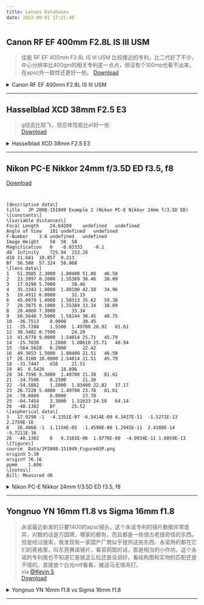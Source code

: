 ```yaml
---
title: Lenses Databases
date: 2022-09-01 17:21:40
---
```


## Canon RF EF 400mm F2.8L IS III USM
> 佳能 RF EF 400mm F2.8L IS III USM 比较接近的专利，比二代好了不少，中心分辨率比400gm的相关专利差一点点，但没有个100mp也看不出来，在apsc外一致性还更好一些。
[Download](https://t.me/cnphotog/1062051)
<details markdown='1'><summary>Canon RF EF 400mm F2.8L IS III USM</summary>
<div class="justified-gallery">

![image.png](https://s2.loli.net/2022/09/03/8sKPLzyeJHorV1U.png)
![image.png](https://s2.loli.net/2022/09/03/PwAubEfWcRD8YFL.png)
![image.png](https://s2.loli.net/2022/09/03/oIKWqyFCgzJedU5.png)
![image.png](https://s2.loli.net/2022/09/03/izVJbT1axUDuN3X.png)
![image.png](https://s2.loli.net/2022/09/03/qhNVkpDvY8PLm3K.png)
![image.png](https://s2.loli.net/2022/09/03/47SzDdbI5mBFPiR.png)
    
</div>
</details>

* * * 

## Hasselblad XCD 38mm F2.5 E3
> g线会比较飞，但总体性能比e1好一些   
[Download ](https://t.me/cnphotog/1062246)
<details markdown='1'><summary>Hasselblad XCD 38mm F2.5 E3</summary>
<div class="justified-gallery">

![image.png](https://s2.loli.net/2022/09/03/YqHjBMcDlXCufVb.png)
![image.png](https://s2.loli.net/2022/09/03/bAdTHIP1kyCOie5.png)
![image.png](https://s2.loli.net/2022/09/03/T6c5oaGDOLsCvbt.png)
![image.png](https://s2.loli.net/2022/09/03/ofqZdH3svpwGD9B.png)
![image.png](https://s2.loli.net/2022/09/03/xvdTZ1uqUYLfMSD.png)

</div>
</details>

* * *

## Nikon PC-E Nikkor 24mm f/3.5D ED f3.5, f8
[Download](https://t.me/cnphotog/1061417)  
```TXT


[descriptive data\]
title	JP 2008-151949 Example 2 (Nikon PC-E Nikkor 24mm f/3.5D ED)
\[constants\]
\[variable distances\]
Focal Length	24.64209	undefined	undefined
Angle of View	101	undefined	undefined
F-Number	3.6	undefined	undefined
Image Height	58	58	58
Magnification	0	-0.03333	-0.1
d0	Infinity	725.94	233.20
d18	11.681	10.857	9.213
Bf	56.500	57.324	58.968
\[lens data\]
1	51.3085	2.3000	1.80400	51.08	46.58
2	23.3997	0.2000	1.55389	38.46	38.09
3	17.9290	5.7000		38.46
4	35.3343	1.9000	1.80100	42.58	34.96
5	19.4911	6.0000		32.15
6	45.0079	1.4000	1.58313	35.62	59.38
7	28.3075	0.1000	1.55389	33.34	38.09
8	26.4860	7.3000		33.34	
9	50.5648	7.5000	1.58144	30.45	40.75
10	-36.7513	0.9000		30.45
11	-35.7288	1.5500	1.49700	26.92	81.61
12	30.3482	0.7500		24.20	
13	41.6778	9.0000	1.54814	25.71	45.79
14	-25.7030	1.2000	1.80610	25.71	40.94
15	-564.5828	0.2000		22.42	
16	49.3653	1.5000	1.80400	21.51	46.58
17	26.3180	10.0000	1.54814	21.51	45.79
18	-31.7447	d18		21.51
19	AS	6.5426		18.896
20	34.7596	9.3000	1.49700	21.38	81.61
21	-34.7596	0.2500		21.38
22	-54.5882	1.2000	1.83400	22.82	37.17
23	26.7220	5.4000	1.49700	23.78	81.61
24	-70.0880	0.8000		23.78	
25	-84.7454	3.3000	1.51633	24.58	64.14
26	-40.1302	Bf		25.52	
\[aspherical data\]
3	17.9290	-1	-4.1351E-07	-6.5414E-09	4.3437E-11	-1.5271E-13	2.2759E-16
8	26.4860	-1	1.1134E-05	-1.4590E-08	1.2945E-11	2.4108E-14	-9.7211E-16
26	-40.1302	0	9.3165E-06	1.9770E-08	-4.0934E-11	1.6059E-13	
\[figure\]
source	Data/JP2008-151949_Figure03P.png
originX	5.38
originY	76.16
ppmm	1.606
\[notes\]
Bill: Measured d0 
```

<details markdown='1'><summary>Nikon PC-E Nikkor 24mm f/3.5D ED f3.5, f8</summary>
<div class="justified-gallery">

![image.png](https://s2.loli.net/2022/09/02/E4JPGwbmAxzRI1r.png)
![image.png](https://s2.loli.net/2022/09/02/I2QSduNosKTHpgW.png)
![image.png](https://s2.loli.net/2022/09/02/gRkia5729OhXzFP.png)
![image.png](https://s2.loli.net/2022/09/02/Ys8mMQ1tJDISXfo.png)
![image.png](https://s2.loli.net/2022/09/02/7PECzNxhsiK3oBD.png)
![image.png](https://s2.loli.net/2022/09/02/pfq7KYcsLZeVM5l.png)

</div>
</details>



* * *

## Yongnuo YN 16mm f1.8 vs Sigma 16mm f1.8
> 永诺最近新发的只要1400的apsc镜头，这个永诺专利的镜片数据非常诡异，对数的话是万国牌，哪家的都有，而且都是一些很古老很奇怪的东西。但是经过搜索，我发现有一家国产厂商似乎提供这些东西，永诺用的都在它们的表格里，叫东莞赛诺镜片，看官网图的话，那是相当的小作坊。这个永诺的专利我也不知道它是就这么拉还是没调好。看结构图和实物的匹配还是不错的。直接放个白光mtf看看，被适马无情吊打。  
via [@Kevin S](https://t.me/cnphotog/1060804)   
[Download](https://t.me/cnphotog/1060807)
<details markdown='1'><summary>Yongnuo YN 16mm f1.8 vs Sigma 16mm f1.8</summary>
<div class="justified-gallery">

![Yongnuo YN 16mm](https://s2.loli.net/2022/09/01/KRqOlNAfwgxCz3p.png)
![Sigma 16mm](https://s2.loli.net/2022/09/01/97qIRwsQplHfv3W.png)
![Yongnuo YN 16mm](https://s2.loli.net/2022/09/01/iagJ5fwt1eToQnK.png)
![Sigma 16mm](https://s2.loli.net/2022/09/01/PxBuR7pkUAFNrgE.png)
</div>
    
</details>

* * *

